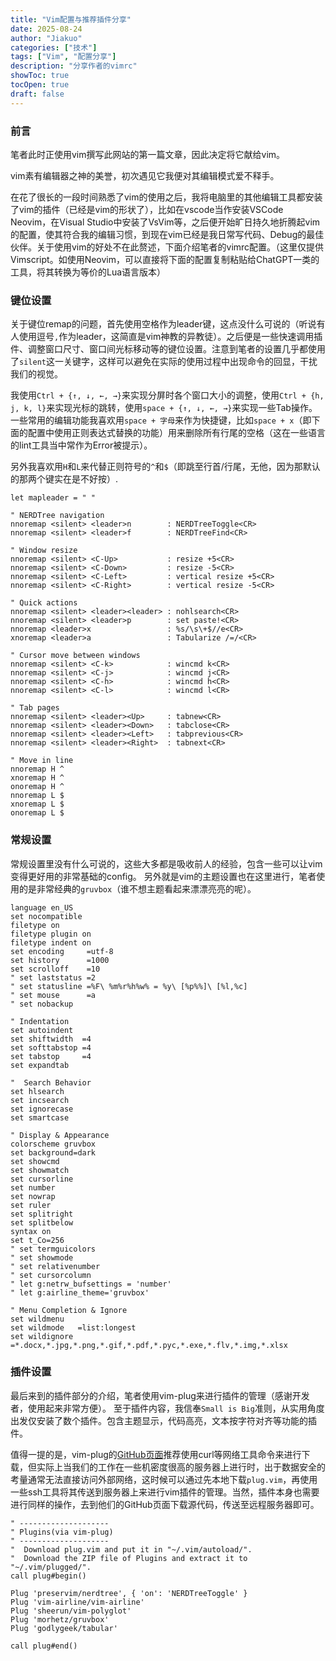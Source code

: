 ```yaml
---
title: "Vim配置与推荐插件分享"
date: 2025-08-24
author: "Jiakuo"
categories: ["技术"]
tags: ["Vim", "配置分享"]
description: "分享作者的vimrc"
showToc: true
tocOpen: true
draft: false
---
```

### 前言

笔者此时正使用vim撰写此网站的第一篇文章，因此决定将它献给vim。

vim素有编辑器之神的美誉，初次遇见它我便对其编辑模式爱不释手。

在花了很长的一段时间熟悉了vim的使用之后，我将电脑里的其他编辑工具都安装了vim的插件（已经是vim的形状了），比如在vscode当作安装VSCode Neovim，在Visual Studio中安装了VsVim等，之后便开始旷日持久地折腾起vim的配置，使其符合我的编辑习惯，到现在vim已经是我日常写代码、Debug的最佳伙伴。关于使用vim的好处不在此赘述，下面介绍笔者的vimrc配置。（这里仅提供Vimscript。如使用Neovim，可以直接将下面的配置复制粘贴给ChatGPT一类的工具，将其转换为等价的Lua语言版本）

### 键位设置

关于键位remap的问题，首先使用空格作为leader键，这点没什么可说的（听说有人使用逗号`,`作为leader，这简直是vim神教的异教徒）。之后便是一些快速调用插件、调整窗口尺寸、窗口间光标移动等的键位设置。注意到笔者的设置几乎都使用了`silent`这一关键字，这样可以避免在实际的使用过程中出现命令的回显，干扰我们的视觉。

我使用`Ctrl + {↑, ↓, ←, →}`来实现分屏时各个窗口大小的调整，使用`Ctrl + {h, j, k, l}`来实现光标的跳转，使用`space + {↑, ↓, ←, →}`来实现一些Tab操作。一些常用的编辑功能我喜欢用`space + 字母`来作为快捷键，比如`space + x`（即下面的配置中使用正则表达式替换的功能）用来删除所有行尾的空格（这在一些语言的lint工具当中常作为Error被提示）。

另外我喜欢用`H`和`L`来代替正则符号的`^`和`$`（即跳至行首/行尾，无他，因为那默认的那两个键实在是不好按）.

```vimscript
let mapleader = " "

" NERDTree navigation
nnoremap <silent> <leader>n        : NERDTreeToggle<CR>
nnoremap <silent> <leader>f        : NERDTreeFind<CR>

" Window resize
nnoremap <silent> <C-Up>           : resize +5<CR>
nnoremap <silent> <C-Down>         : resize -5<CR>
nnoremap <silent> <C-Left>         : vertical resize +5<CR>
nnoremap <silent> <C-Right>        : vertical resize -5<CR>

" Quick actions
nnoremap <silent> <leader><leader> : nohlsearch<CR>
nnoremap <silent> <leader>p        : set paste!<CR>
nnoremap <leader>x                 : %s/\s\+$//e<CR>
xnoremap <leader>a                 : Tabularize /=/<CR>

" Cursor move between windows
nnoremap <silent> <C-k>            : wincmd k<CR>
nnoremap <silent> <C-j>            : wincmd j<CR>
nnoremap <silent> <C-h>            : wincmd h<CR>
nnoremap <silent> <C-l>            : wincmd l<CR>

" Tab pages
nnoremap <silent> <leader><Up>     : tabnew<CR>
nnoremap <silent> <leader><Down>   : tabclose<CR>
nnoremap <silent> <leader><Left>   : tabprevious<CR>
nnoremap <silent> <leader><Right>  : tabnext<CR>

" Move in line
nnoremap H ^
xnoremap H ^
onoremap H ^
nnoremap L $
xnoremap L $
onoremap L $
```

### 常规设置

常规设置里没有什么可说的，这些大多都是吸收前人的经验，包含一些可以让vim变得更好用的非常基础的config。
另外就是vim的主题设置也在这里进行，笔者使用的是非常经典的`gruvbox`（谁不想主题看起来漂漂亮亮的呢）。

```vimscript
language en_US
set nocompatible
filetype on
filetype plugin on
filetype indent on
set encoding     =utf-8
set history      =1000
set scrolloff    =10
" set laststatus =2
" set statusline =%F\ %m%r%h%w% = %y\ [%p%%]\ [%l,%c]
" set mouse      =a
" set nobackup

" Indentation
set autoindent
set shiftwidth  =4
set softtabstop =4
set tabstop     =4
set expandtab

"  Search Behavior
set hlsearch
set incsearch
set ignorecase
set smartcase

" Display & Appearance
colorscheme gruvbox
set background=dark
set showcmd
set showmatch
set cursorline
set number
set nowrap
set ruler
set splitright
set splitbelow
syntax on
set t_Co=256
" set termguicolors
" set showmode
" set relativenumber
" set cursorcolumn
" let g:netrw_bufsettings = 'number'
" let g:airline_theme='gruvbox'

" Menu Completion & Ignore
set wildmenu
set wildmode   =list:longest
set wildignore =*.docx,*.jpg,*.png,*.gif,*.pdf,*.pyc,*.exe,*.flv,*.img,*.xlsx
```

### 插件设置

最后来到的插件部分的介绍，笔者使用vim-plug来进行插件的管理（感谢开发者，使用起来非常方便）。
至于插件内容，我信奉`Small is Big`准则，从实用角度出发仅安装了数个插件。包含主题显示，代码高亮，文本按字符对齐等功能的插件。

值得一提的是，vim-plug的[GitHub页面](https://github.com/junegunn/vim-plug)推荐使用curl等网络工具命令来进行下载，但实际上当我们的工作在一些机密度很高的服务器上进行时，出于数据安全的考量通常无法直接访问外部网络，这时候可以通过先本地下载`plug.vim`，再使用一些ssh工具将其传送到服务器上来进行vim插件的管理。当然，插件本身也需要进行同样的操作，去到他们的GitHub页面下载源代码，传送至远程服务器即可。

```vimscript
" --------------------
" Plugins(via vim-plug)
" --------------------
"  Download plug.vim and put it in "~/.vim/autoload/".
"  Download the ZIP file of Plugins and extract it to "~/.vim/plugged/".
call plug#begin()

Plug 'preservim/nerdtree', { 'on': 'NERDTreeToggle' }
Plug 'vim-airline/vim-airline'
Plug 'sheerun/vim-polyglot'
Plug 'morhetz/gruvbox'
Plug 'godlygeek/tabular'

call plug#end()
```
